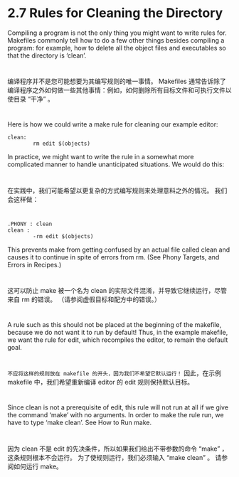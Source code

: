 
# 2.7 Rules for Cleaning the Directory

Compiling a program is not the only thing you might want to write rules for. Makefiles commonly tell how to do a few other things besides compiling a program: for example, how to delete all the object files and executables so that the directory is ‘clean’.

#
编译程序并不是您可能想要为其编写规则的唯一事情。 Makefiles 通常告诉除了编译程序之外如何做一些其他事情：例如，如何删除所有目标文件和可执行文件以使目录 “干净” 。
#

Here is how we could write a make rule for cleaning our example editor:
```
clean:
        rm edit $(objects)
```
In practice, we might want to write the rule in a somewhat more complicated manner to handle unanticipated situations. We would do this:

#
在实践中，我们可能希望以更复杂的方式编写规则来处理意料之外的情况。 我们会这样做：
#

```
.PHONY : clean
clean :
        -rm edit $(objects)
```
This prevents make from getting confused by an actual file called clean and causes it to continue in spite of errors from rm. (See Phony Targets, and Errors in Recipes.)

#
这可以防止 make 被一个名为 clean 的实际文件混淆，并导致它继续运行，尽管来自 rm 的错误。 （请参阅虚假目标和配方中的错误。）
#

A rule such as this should not be placed at the beginning of the makefile, because we do not want it to run by default! Thus, in the example makefile, we want the rule for edit, which recompiles the editor, to remain the default goal.

#
`不应将这样的规则放在 makefile 的开头，因为我们不希望它默认运行！` 因此，在示例 makefile 中，我们希望重新编译 editor 的 edit 规则保持默认目标。
#

Since clean is not a prerequisite of edit, this rule will not run at all if we give the command ‘make’ with no arguments. In order to make the rule run, we have to type ‘make clean’. See How to Run make.

#
因为 clean 不是 edit 的先决条件，所以如果我们给出不带参数的命令 “make” ，这条规则根本不会运行。 为了使规则运行，我们必须输入 “make clean” 。 请参阅如何运行 make。
#
















